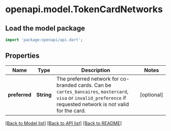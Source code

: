 # openapi.model.TokenCardNetworks

## Load the model package
```dart
import 'package:openapi/api.dart';
```

## Properties
Name | Type | Description | Notes
------------ | ------------- | ------------- | -------------
**preferred** | **String** | The preferred network for co-branded cards. Can be `cartes_bancaires`, `mastercard`, `visa` or `invalid_preference` if requested network is not valid for the card. | [optional] 

[[Back to Model list]](../README.md#documentation-for-models) [[Back to API list]](../README.md#documentation-for-api-endpoints) [[Back to README]](../README.md)


